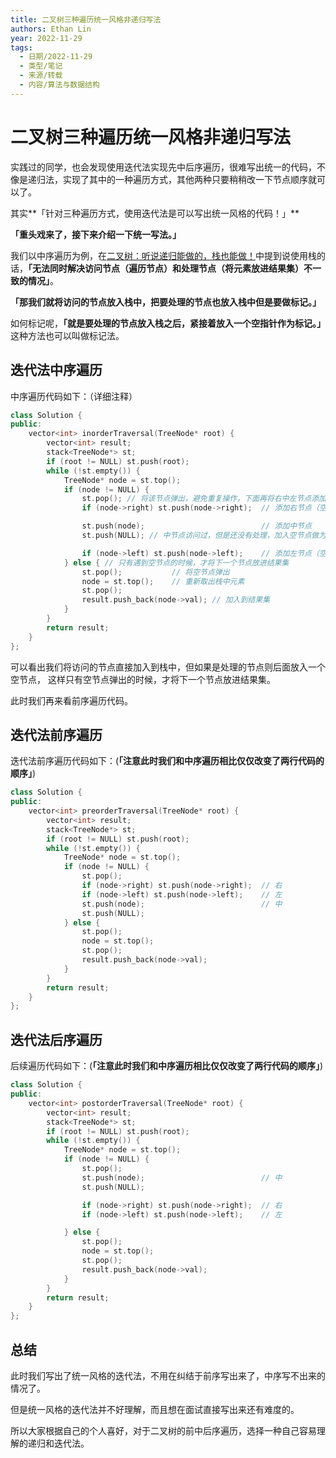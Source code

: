 ```yaml
---
title: 二叉树三种遍历统一风格非递归写法
authors: Ethan Lin
year: 2022-11-29 
tags:
  - 日期/2022-11-29 
  - 类型/笔记 
  - 来源/转载 
  - 内容/算法与数据结构 
---
```



# 二叉树三种遍历统一风格非递归写法






实践过的同学，也会发现使用迭代法实现先中后序遍历，很难写出统一的代码，不像是递归法，实现了其中的一种遍历方式，其他两种只要稍稍改一下节点顺序就可以了。

其实**「针对三种遍历方式，使用迭代法是可以写出统一风格的代码！」**

**「重头戏来了，接下来介绍一下统一写法。」**

我们以中序遍历为例，在[二叉树：听说递归能做的，栈也能做！](https://link.zhihu.com/?target=https%3A//mp.weixin.qq.com/s%3F__biz%3DMzUxNjY5NTYxNA%3D%3D%26mid%3D2247484677%26idx%3D1%26sn%3De04b4a5baa7a3f6b090947bfa8aea97a%26scene%3D21%23wechat_redirect)中提到说使用栈的话，**「无法同时解决访问节点（遍历节点）和处理节点（将元素放进结果集）不一致的情况」**。

**「那我们就将访问的节点放入栈中，把要处理的节点也放入栈中但是要做标记。」**

如何标记呢，**「就是要处理的节点放入栈之后，紧接着放入一个空指针作为标记。」** 这种方法也可以叫做标记法。

## **迭代法中序遍历**

中序遍历代码如下：（详细注释）

```c++
class Solution {
public:
    vector<int> inorderTraversal(TreeNode* root) {
        vector<int> result;
        stack<TreeNode*> st;
        if (root != NULL) st.push(root);
        while (!st.empty()) {
            TreeNode* node = st.top();
            if (node != NULL) {
                st.pop(); // 将该节点弹出，避免重复操作，下面再将右中左节点添加到栈中
                if (node->right) st.push(node->right);  // 添加右节点（空节点不入栈）

                st.push(node);                          // 添加中节点
                st.push(NULL); // 中节点访问过，但是还没有处理，加入空节点做为标记。

                if (node->left) st.push(node->left);    // 添加左节点（空节点不入栈）
            } else { // 只有遇到空节点的时候，才将下一个节点放进结果集
                st.pop();           // 将空节点弹出
                node = st.top();    // 重新取出栈中元素
                st.pop();
                result.push_back(node->val); // 加入到结果集
            }
        }
        return result;
    }
};
```

可以看出我们将访问的节点直接加入到栈中，但如果是处理的节点则后面放入一个空节点， 这样只有空节点弹出的时候，才将下一个节点放进结果集。

此时我们再来看前序遍历代码。

## **迭代法前序遍历**

迭代法前序遍历代码如下：(**「注意此时我们和中序遍历相比仅仅改变了两行代码的顺序」**)

```c++
class Solution {
public:
    vector<int> preorderTraversal(TreeNode* root) {
        vector<int> result;
        stack<TreeNode*> st;
        if (root != NULL) st.push(root);
        while (!st.empty()) {
            TreeNode* node = st.top();
            if (node != NULL) {
                st.pop();
                if (node->right) st.push(node->right);  // 右
                if (node->left) st.push(node->left);    // 左
                st.push(node);                          // 中
                st.push(NULL);
            } else {
                st.pop();
                node = st.top();
                st.pop();
                result.push_back(node->val);
            }
        }
        return result;
    }
};
```

## **迭代法后序遍历**

后续遍历代码如下：(**「注意此时我们和中序遍历相比仅仅改变了两行代码的顺序」**)

```c++
class Solution {
public:
    vector<int> postorderTraversal(TreeNode* root) {
        vector<int> result;
        stack<TreeNode*> st;
        if (root != NULL) st.push(root);
        while (!st.empty()) {
            TreeNode* node = st.top();
            if (node != NULL) {
                st.pop();
                st.push(node);                          // 中
                st.push(NULL);

                if (node->right) st.push(node->right);  // 右
                if (node->left) st.push(node->left);    // 左

            } else {
                st.pop();
                node = st.top();
                st.pop();
                result.push_back(node->val);
            }
        }
        return result;
    }
};
```

## **总结**

此时我们写出了统一风格的迭代法，不用在纠结于前序写出来了，中序写不出来的情况了。

但是统一风格的迭代法并不好理解，而且想在面试直接写出来还有难度的。

所以大家根据自己的个人喜好，对于二叉树的前中后序遍历，选择一种自己容易理解的递归和迭代法。
